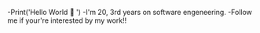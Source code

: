  -Print('Hello World 👋 ')
 -I'm 20, 3rd years on software engeneering.
 -Follow me if your're interested by my work!!


<!---
branGitfox/branGitfox is a ✨ special ✨ repository because its `README.md` (this file) appears on your GitHub profile.
You can click the Preview link to take a look at your changes.
--->
